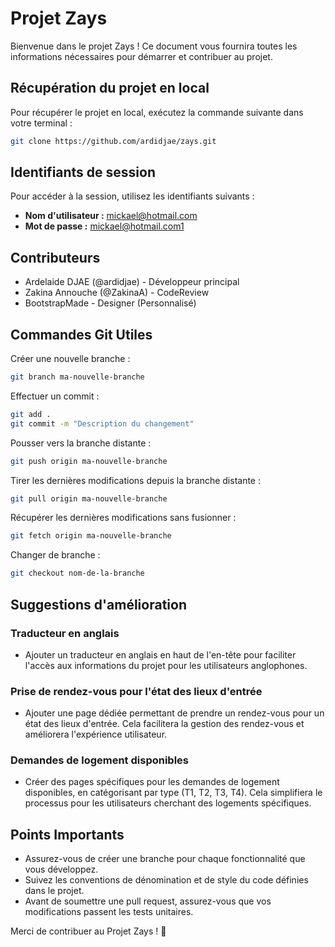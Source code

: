 # Projet Zays

Bienvenue dans le projet Zays ! Ce document vous fournira toutes les informations nécessaires pour démarrer et contribuer au projet.

## Récupération du projet en local

Pour récupérer le projet en local, exécutez la commande suivante dans votre terminal :

```bash
git clone https://github.com/ardidjae/zays.git
```

## Identifiants de session

Pour accéder à la session, utilisez les identifiants suivants :
- **Nom d'utilisateur :** mickael@hotmail.com
- **Mot de passe :** mickael@hotmail.com1

## Contributeurs

- Ardelaide DJAE (@ardidjae) - Développeur principal
- Zakina Annouche (@ZakinaA) - CodeReview
- BootstrapMade - Designer (Personnalisé)

## Commandes Git Utiles

Créer une nouvelle branche : 

```bash
git branch ma-nouvelle-branche
```

Effectuer un commit : 

```bash
git add .
git commit -m "Description du changement"
```

Pousser vers la branche distante :

```bash
git push origin ma-nouvelle-branche
```

Tirer les dernières modifications depuis la branche distante :

```bash
git pull origin ma-nouvelle-branche
```

Récupérer les dernières modifications sans fusionner : 

```bash
git fetch origin ma-nouvelle-branche
```

Changer de branche : 

```bash
git checkout nom-de-la-branche
```

## Suggestions d'amélioration

### Traducteur en anglais
- Ajouter un traducteur en anglais en haut de l'en-tête pour faciliter l'accès aux informations du projet pour les utilisateurs anglophones.

### Prise de rendez-vous pour l'état des lieux d'entrée
- Ajouter une page dédiée permettant de prendre un rendez-vous pour un état des lieux d'entrée. Cela facilitera la gestion des rendez-vous et améliorera l'expérience utilisateur.

### Demandes de logement disponibles
- Créer des pages spécifiques pour les demandes de logement disponibles, en catégorisant par type (T1, T2, T3, T4). Cela simplifiera le processus pour les utilisateurs cherchant des logements spécifiques.

## Points Importants

- Assurez-vous de créer une branche pour chaque fonctionnalité que vous développez.
- Suivez les conventions de dénomination et de style du code définies dans le projet.
- Avant de soumettre une pull request, assurez-vous que vos modifications passent les tests unitaires.
  
Merci de contribuer au Projet Zays ! 🚀

